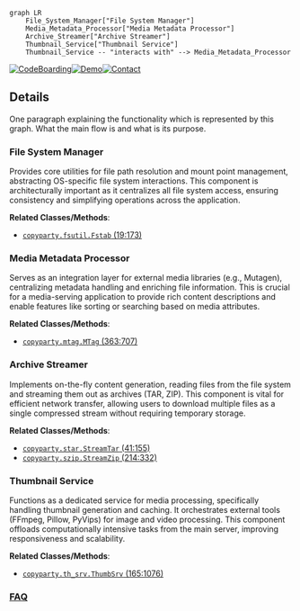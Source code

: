```mermaid
graph LR
    File_System_Manager["File System Manager"]
    Media_Metadata_Processor["Media Metadata Processor"]
    Archive_Streamer["Archive Streamer"]
    Thumbnail_Service["Thumbnail Service"]
    Thumbnail_Service -- "interacts with" --> Media_Metadata_Processor
```

[![CodeBoarding](https://img.shields.io/badge/Generated%20by-CodeBoarding-9cf?style=flat-square)](https://github.com/CodeBoarding/GeneratedOnBoardings)[![Demo](https://img.shields.io/badge/Try%20our-Demo-blue?style=flat-square)](https://www.codeboarding.org/demo)[![Contact](https://img.shields.io/badge/Contact%20us%20-%20contact@codeboarding.org-lightgrey?style=flat-square)](mailto:contact@codeboarding.org)

## Details

One paragraph explaining the functionality which is represented by this graph. What the main flow is and what is its purpose.

### File System Manager
Provides core utilities for file path resolution and mount point management, abstracting OS-specific file system interactions. This component is architecturally important as it centralizes all file system access, ensuring consistency and simplifying operations across the application.


**Related Classes/Methods**:

- <a href="https://github.com/9001/copyparty/blob/hovudstraum/copyparty/fsutil.py#L19-L173" target="_blank" rel="noopener noreferrer">`copyparty.fsutil.Fstab` (19:173)</a>


### Media Metadata Processor
Serves as an integration layer for external media libraries (e.g., Mutagen), centralizing metadata handling and enriching file information. This is crucial for a media-serving application to provide rich content descriptions and enable features like sorting or searching based on media attributes.


**Related Classes/Methods**:

- <a href="https://github.com/9001/copyparty/blob/hovudstraum/copyparty/mtag.py#L363-L707" target="_blank" rel="noopener noreferrer">`copyparty.mtag.MTag` (363:707)</a>


### Archive Streamer
Implements on-the-fly content generation, reading files from the file system and streaming them out as archives (TAR, ZIP). This component is vital for efficient network transfer, allowing users to download multiple files as a single compressed stream without requiring temporary storage.


**Related Classes/Methods**:

- <a href="https://github.com/9001/copyparty/blob/hovudstraum/copyparty/star.py#L41-L155" target="_blank" rel="noopener noreferrer">`copyparty.star.StreamTar` (41:155)</a>
- <a href="https://github.com/9001/copyparty/blob/hovudstraum/copyparty/szip.py#L214-L332" target="_blank" rel="noopener noreferrer">`copyparty.szip.StreamZip` (214:332)</a>


### Thumbnail Service
Functions as a dedicated service for media processing, specifically handling thumbnail generation and caching. It orchestrates external tools (FFmpeg, Pillow, PyVips) for image and video processing. This component offloads computationally intensive tasks from the main server, improving responsiveness and scalability.


**Related Classes/Methods**:

- <a href="https://github.com/9001/copyparty/blob/hovudstraum/copyparty/th_srv.py#L165-L1076" target="_blank" rel="noopener noreferrer">`copyparty.th_srv.ThumbSrv` (165:1076)</a>




### [FAQ](https://github.com/CodeBoarding/GeneratedOnBoardings/tree/main?tab=readme-ov-file#faq)